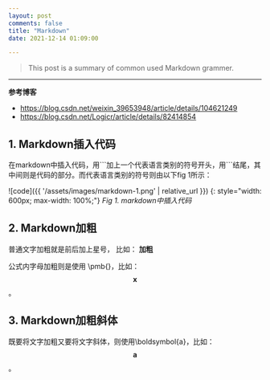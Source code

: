 ```yaml
---
layout: post
comments: false
title: "Markdown"
date: 2021-12-14 01:09:00

---
```


> This post is a summary of common used Markdown grammer.


<!--more-->



---

**参考博客**

* https://blog.csdn.net/weixin_39653948/article/details/104621249
* https://blog.csdn.net/Logicr/article/details/82414854



## 1. Markdown插入代码

在markdown中插入代码，用\```加上一个代表语言类别的符号开头，用\```结尾，其中间则是代码的部分。而代表语言类别的符号则由以下fig 1所示：

![code]({{ '/assets/images/markdown-1.png' | relative_url }})
{: style="width: 600px; max-width: 100%;"}
*Fig 1. markdown中插入代码*


## 2. Markdown加粗

普通文字加粗就是前后加上星号， 比如： **加粗**

公式内字母加粗则是使用 \pmb{}，比如：$$\pmb{x}$$。


## 3. Markdown加粗斜体

既要将文字加粗又要将文字斜体，则使用\boldsymbol{a}，比如：$$\boldsymbol{a}$$。



